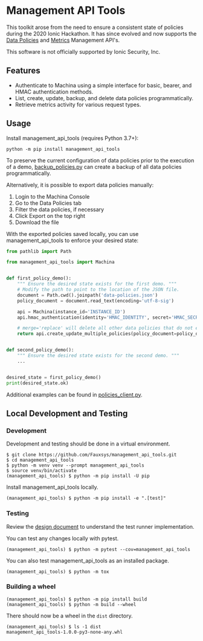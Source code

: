# Management API Tools
This toolkit arose from the need to ensure a consistent state of policies during the 2020 Ionic Hackathon. It has since
evolved and now supports the [Data Policies](https://dev.ionic.com/api/policies) and [Metrics](https://dev.ionic.com/api/metrics) Management API's.

This software is not officially supported by Ionic Security, Inc.

## Features
- Authenticate to Machina using a simple interface for basic, bearer, and HMAC authentication methods.
- List, create, update, backup, and delete data policies programmatically.
- Retrieve metrics activity for various request types.

## Usage
Install management_api_tools (requires Python 3.7+):
```shell
python -m pip install management_api_tools
```

To preserve the current configuration of data policies prior to the execution of a demo,
[backup_policies.py](examples/policies_backup.py) can create a backup of all data policies programmatically.

Alternatively, it is possible to export data policies manually:
1. Login to the Machina Console
1. Go to the Data Policies tab
1. Filter the data policies, if necessary
1. Click Export on the top right
1. Download the file

With the exported policies saved locally, you can use management_api_tools to enforce your desired state:
```python
from pathlib import Path

from management_api_tools import Machina


def first_policy_demo():
    """ Ensure the desired state exists for the first demo. """
    # Modify the path to point to the location of the JSON file.
    document = Path.cwd().joinpath('data-policies.json')
    policy_document = document.read_text(encoding='utf-8-sig')

    api = Machina(instance_id='INSTANCE_ID')
    api.hmac_authentication(identity='HMAC_IDENTITY', secret='HMAC_SECRET')

    # merge='replace' will delete all other data policies that do not exist in the JSON file.
    return api.create_update_multiple_policies(policy_document=policy_document, merge='replace')


def second_policy_demo():
    """ Ensure the desired state exists for the second demo. """
    ...


desired_state = first_policy_demo()
print(desired_state.ok)
```

Additional examples can be found in [policies_client.py](examples/policies_client.py).

## Local Development and Testing
### Development
Development and testing should be done in a virtual environment.
```shell
$ git clone https://github.com/Fauxsys/management_api_tools.git
$ cd management_api_tools
$ python -m venv venv --prompt management_api_tools
$ source venv/bin/activate
(management_api_tools) $ python -m pip install -U pip
```
Install management_api_tools locally.
```shell
(management_api_tools) $ python -m pip install -e ".[test]"
```

### Testing
Review the [design document](tests/README.md) to understand the test runner implementation.

You can test any changes locally with pytest.
```shell
(management_api_tools) $ python -m pytest --cov=management_api_tools
```

You can also test management_api_tools as an installed package.
```shell
(management_api_tools) $ python -m tox
```

### Building a wheel
```shell
(management_api_tools) $ python -m pip install build
(management_api_tools) $ python -m build --wheel
```

There should now be a wheel in the `dist` directory.
```shell
(management_api_tools) $ ls -1 dist
management_api_tools-1.0.0-py3-none-any.whl
```